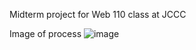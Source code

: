 Midterm project for Web 110 class at JCCC

Image of process
![image](https://github.com/Jufrench/jccc_web110_midterm/assets/29068597/a9188247-e42e-423a-8c11-ad41b59bd710)
